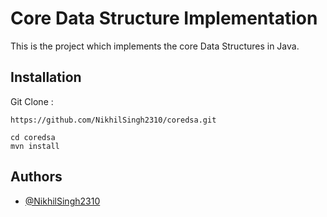 # Core Data Structure Implementation 

This is the project which implements the core Data Structures in Java.
## Installation
Git Clone :
```
https://github.com/NikhilSingh2310/coredsa.git
```
```
cd coredsa
mvn install
```

## Authors

- [@NikhilSingh2310](https://github.com/NikhilSingh2310)

